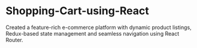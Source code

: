 # Shopping-Cart-using-React
Created a feature-rich e-commerce platform with dynamic product listings, Redux-based state management and seamless navigation using React Router.
